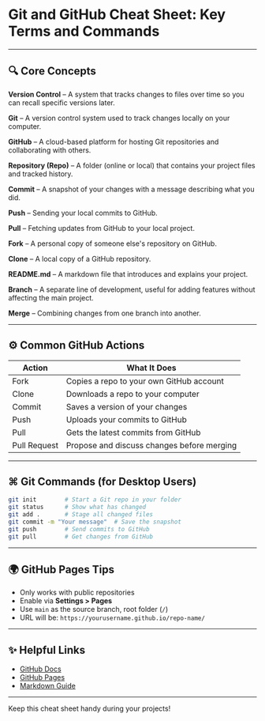 # Git and GitHub Cheat Sheet: Key Terms and Commands

---

## 🔍 Core Concepts

**Version Control** – A system that tracks changes to files over time so you can recall specific versions later.

**Git** – A version control system used to track changes locally on your computer.

**GitHub** – A cloud-based platform for hosting Git repositories and collaborating with others.

**Repository (Repo)** – A folder (online or local) that contains your project files and tracked history.

**Commit** – A snapshot of your changes with a message describing what you did.

**Push** – Sending your local commits to GitHub.

**Pull** – Fetching updates from GitHub to your local project.

**Fork** – A personal copy of someone else's repository on GitHub.

**Clone** – A local copy of a GitHub repository.

**README.md** – A markdown file that introduces and explains your project.

**Branch** – A separate line of development, useful for adding features without affecting the main project.

**Merge** – Combining changes from one branch into another.

---

## ⚙️ Common GitHub Actions

| Action | What It Does |
|--------|---------------|
| Fork   | Copies a repo to your own GitHub account |
| Clone  | Downloads a repo to your computer |
| Commit | Saves a version of your changes |
| Push   | Uploads your commits to GitHub |
| Pull   | Gets the latest commits from GitHub |
| Pull Request | Propose and discuss changes before merging |

---

## ⌘ Git Commands (for Desktop Users)

```bash
git init        # Start a Git repo in your folder
git status      # Show what has changed
git add .       # Stage all changed files
git commit -m "Your message"  # Save the snapshot
git push        # Send commits to GitHub
git pull        # Get changes from GitHub
```

---

## 🌍 GitHub Pages Tips
- Only works with public repositories
- Enable via **Settings > Pages**
- Use `main` as the source branch, root folder (`/`)
- URL will be: `https://yourusername.github.io/repo-name/`

---

## ✨ Helpful Links
- [GitHub Docs](https://docs.github.com)
- [GitHub Pages](https://pages.github.com)
- [Markdown Guide](https://www.markdownguide.org)

---

Keep this cheat sheet handy during your projects!

